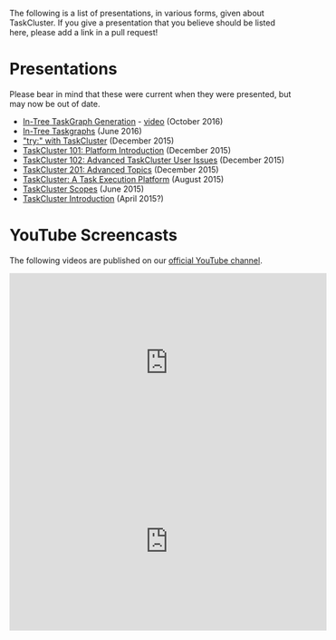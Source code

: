 The following is a list of presentations, in various forms, given about TaskCluster.
If you give a presentation that you believe should be listed here, please add a link in a pull request!

Presentations
=============

Please bear in mind that these were current when they were presented, but may now be out of date.

 * [In-Tree TaskGraph Generation](https://public.etherpad-mozilla.org/p/dustin-tech-topics-in-tree-taskgraph) - [video](https://vreplay.mozilla.com/replay/showRecordingExternal.html?key=kIYW8KtEJBavJqa) (October 2016)
 * [In-Tree Taskgraphs](/presentations/in-tree-taskgraphs/) (June 2016)
 * ["try:" with TaskCluster](/presentations/try-with-taskcluster/) (December 2015)
 * [TaskCluster 101: Platform Introduction](/presentations/TC-101/) (December 2015)
 * [TaskCluster 102: Advanced TaskCluster User Issues](/presentations/TC-102/) (December 2015)
 * [TaskCluster 201: Advanced Topics](/presentations/TC-201/) (December 2015)
 * [TaskCluster: A Task Execution Platform](/presentations/intro-talk/) (August 2015)
 * [TaskCluster Scopes](/presentations/scopes/) (June 2015)
 * [TaskCluster Introduction](/presentations/intro/) (April 2015?)

YouTube Screencasts
===================

The following videos are published on our [official YouTube channel](https://www.youtube.com/channel/UCD0odAg4RgoTDdomOx7lSuw).

<iframe width="560" height="315" src="https://www.youtube.com/embed/cez1uGY5u8A" frameborder="0" allowfullscreen></iframe>

<iframe width="560" height="315" src="https://www.youtube.com/embed/B1MAyJpUya8" frameborder="0" allowfullscreen></iframe>
